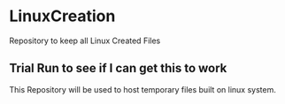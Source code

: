 # LinuxCreation
Repository to keep all Linux Created Files

## Trial Run to see if I can get this to work

This Repository will be used to host temporary files built on linux system.
